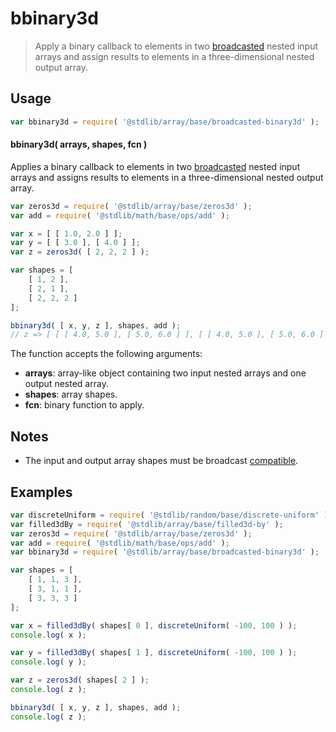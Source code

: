 <!--

@license Apache-2.0

Copyright (c) 2023 The Stdlib Authors.

Licensed under the Apache License, Version 2.0 (the "License");
you may not use this file except in compliance with the License.
You may obtain a copy of the License at

   http://www.apache.org/licenses/LICENSE-2.0

Unless required by applicable law or agreed to in writing, software
distributed under the License is distributed on an "AS IS" BASIS,
WITHOUT WARRANTIES OR CONDITIONS OF ANY KIND, either express or implied.
See the License for the specific language governing permissions and
limitations under the License.

-->

# bbinary3d

> Apply a binary callback to elements in two [broadcasted][@stdlib/array/base/broadcast-array] nested input arrays and assign results to elements in a three-dimensional nested output array.

<section class="intro">

</section>

<!-- /.intro -->

<section class="usage">

## Usage

```javascript
var bbinary3d = require( '@stdlib/array/base/broadcasted-binary3d' );
```

#### bbinary3d( arrays, shapes, fcn )

Applies a binary callback to elements in two [broadcasted][@stdlib/array/base/broadcast-array] nested input arrays and assigns results to elements in a three-dimensional nested output array.

```javascript
var zeros3d = require( '@stdlib/array/base/zeros3d' );
var add = require( '@stdlib/math/base/ops/add' );

var x = [ [ 1.0, 2.0 ] ];
var y = [ [ 3.0 ], [ 4.0 ] ];
var z = zeros3d( [ 2, 2, 2 ] );

var shapes = [
    [ 1, 2 ],
    [ 2, 1 ],
    [ 2, 2, 2 ]
];

bbinary3d( [ x, y, z ], shapes, add );
// z => [ [ [ 4.0, 5.0 ], [ 5.0, 6.0 ] ], [ [ 4.0, 5.0 ], [ 5.0, 6.0 ] ] ]
```

The function accepts the following arguments:

-   **arrays**: array-like object containing two input nested arrays and one output nested array.
-   **shapes**: array shapes.
-   **fcn**: binary function to apply.

</section>

<!-- /.usage -->

<section class="notes">

## Notes

-   The input and output array shapes must be broadcast [compatible][@stdlib/ndarray/base/broadcast-shapes].

</section>

<!-- /.notes -->

<section class="examples">

## Examples

<!-- eslint no-undef: "error" -->

```javascript
var discreteUniform = require( '@stdlib/random/base/discrete-uniform' ).factory;
var filled3dBy = require( '@stdlib/array/base/filled3d-by' );
var zeros3d = require( '@stdlib/array/base/zeros3d' );
var add = require( '@stdlib/math/base/ops/add' );
var bbinary3d = require( '@stdlib/array/base/broadcasted-binary3d' );

var shapes = [
    [ 1, 1, 3 ],
    [ 3, 1, 1 ],
    [ 3, 3, 3 ]
];

var x = filled3dBy( shapes[ 0 ], discreteUniform( -100, 100 ) );
console.log( x );

var y = filled3dBy( shapes[ 1 ], discreteUniform( -100, 100 ) );
console.log( y );

var z = zeros3d( shapes[ 2 ] );
console.log( z );

bbinary3d( [ x, y, z ], shapes, add );
console.log( z );
```

</section>

<!-- /.examples -->

<!-- Section for related `stdlib` packages. Do not manually edit this section, as it is automatically populated. -->

<section class="related">

</section>

<!-- /.related -->

<!-- Section for all links. Make sure to keep an empty line after the `section` element and another before the `/section` close. -->

<section class="links">

[@stdlib/array/base/broadcast-array]: https://github.com/stdlib-js/stdlib/tree/develop/lib/node_modules/%40stdlib/array/base/broadcast-array

[@stdlib/ndarray/base/broadcast-shapes]: https://github.com/stdlib-js/stdlib/tree/develop/lib/node_modules/%40stdlib/ndarray/base/broadcast-shapes

</section>

<!-- /.links -->
